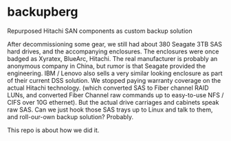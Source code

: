 # backupberg
Repurposed Hitachi SAN components as custom backup solution

After decommissioning some gear, we still had about 380 Seagate 3TB SAS hard drives, and the accompanying enclosures. 
The enclosures were once badged as Xyratex, BlueArc, Hitachi. 
The real manufacturer is probably an anonymous company in China, but rumor is that Seagate provided the engineering.
IBM / Lenovo also sells a very similar looking enclosure as part of their current DSS solution.
We stopped paying warranty coverage on the actual Hitachi technology. (which converted SAS to Fiber channel RAID LUNs, and converted Fiber Channel raw commands up to easy-to-use NFS / CIFS over 10G ethernet).
But the actual drive carriages and cabinets speak raw SAS.
Can we just hook those SAS trays up to Linux and talk to them, and roll-our-own backup solution?
Probably.

This repo is about how we did it.
